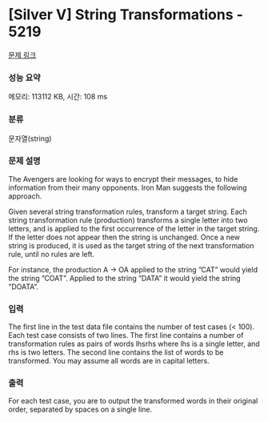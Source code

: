 # [Silver V] String Transformations - 5219 

[문제 링크](https://www.acmicpc.net/problem/5219) 

### 성능 요약

메모리: 113112 KB, 시간: 108 ms

### 분류

문자열(string)

### 문제 설명

<p>The Avengers are looking for ways to encrypt their messages, to hide information from their many opponents. Iron Man suggests the following approach.</p>

<p>Given several string transformation rules, transform a target string. Each string transformation rule (production) transforms a single letter into two letters, and is applied to the first occurrence of the letter in the target string. If the letter does not appear then the string is unchanged. Once a new string is produced, it is used as the target string of the next transformation rule, until no rules are left.</p>

<p>For instance, the production A → OA applied to the string ”CAT” would yield the string ”COAT”. Applied to the string ”DATA” it would yield the string ”DOATA”.</p>

### 입력 

 <p>The first line in the test data file contains the number of test cases (< 100). Each test case consists of two lines. The first line contains a number of transformation rules as pairs of words lhsrhs where lhs is a single letter, and rhs is two letters. The second line contains the list of words to be transformed. You may assume all words are in capital letters.</p>

### 출력 

 <p>For each test case, you are to output the transformed words in their original order, separated by spaces on a single line.</p>

